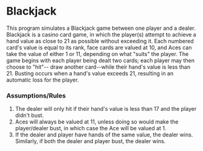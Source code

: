 # Blackjack

This program simulates a Blackjack game between one player and a dealer. Blackjack is a casino card game, in which the player(s) attempt to achieve a hand value as close to 21 as possible without exceeding it. Each numbered card's value is equal to its rank, face cards are valued at 10, and Aces can take the value of either 1 or 11, depending on what "suits" the player. The game begins with each player being dealt two cards; each player may then choose to "hit"-- draw another card--while their hand's value is less than 21. Busting occurs when a hand's value exceeds 21, resulting in an automatic loss for the player.

### Assumptions/Rules
1) The dealer will only hit if their hand's value is less than 17 and the player didn't bust.
2) Aces will always be valued at 11, unless doing so would make the player/dealer bust, in which case the Ace will be valued at 1.
3) If the dealer and player have hands of the same value, the dealer wins. Similarly, if both the dealer and player bust, the dealer wins.
